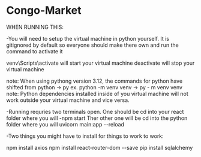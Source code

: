 # Congo-Market

WHEN RUNNING THIS:

-You will need to setup the virtual machine in python yourself. It is gitignored by default so everyone should make there own and run the command to activate it

venv\Scripts\activate  will start your virtual machine
deactivate             will stop your virtual machine

note: When using pythong version 3.12, the commands for python have shifted from python -> py ex. python -m venv venv -> py - m venv venv
note: Python dependencies installed inside of you virtual machine will not work outside your virtual machine and vice versa. 

-Running requries two terminals open. One should be cd into your react folder where you will -npm start
Ther other one will be cd into the python folder where you will                          uvicorn main:app --reload 

-Two things you might have to install for things to work to work:

npm install axios
npm install react-router-dom --save
pip install sqlalchemy

